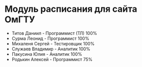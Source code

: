 # Модуль расписания для сайта ОмГТУ
- Титов Даниил - Программист (ТЛ) 100%
- Сурма Леонид - Программист 100%
- Михаленя Сергей  - Тестировщик 100%
- Служаев Владимир - Аналитик 100%
- Пакусина Юлия - Аналитик 100%
- Родькин Алексей - Программист 75%
